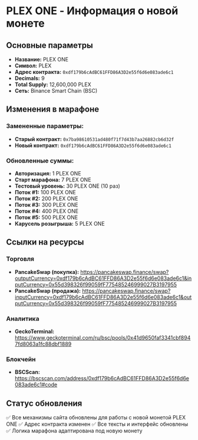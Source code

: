 # PLEX ONE - Информация о новой монете

## Основные параметры
- **Название:** PLEX ONE
- **Символ:** PLEX
- **Адрес контракта:** `0xdf179b6cAdBC61FFD86A3D2e55f6d6e083ade6c1`
- **Decimals:** 9
- **Total Supply:** 12,600,000 PLEX
- **Сеть:** Binance Smart Chain (BSC)

## Изменения в марафоне

### Замененные параметры:
- **Старый контракт:** `0x7ba98610531ad480f71f7d43b7aa26882cb6d32f`
- **Новый контракт:** `0xdf179b6cAdBC61FFD86A3D2e55f6d6e083ade6c1`

### Обновленные суммы:
- **Авторизация:** 1 PLEX ONE
- **Старт марафона:** 7 PLEX ONE
- **Тестовый уровень:** 30 PLEX ONE (10 раз)
- **Поток #1:** 100 PLEX ONE
- **Поток #2:** 200 PLEX ONE
- **Поток #3:** 300 PLEX ONE
- **Поток #4:** 400 PLEX ONE
- **Поток #5:** 500 PLEX ONE
- **Карусель розыгрыша:** 5 PLEX ONE

## Ссылки на ресурсы

### Торговля
- **PancakeSwap (покупка):** https://pancakeswap.finance/swap?outputCurrency=0xdf179b6cAdBC61FFD86A3D2e55f6d6e083ade6c1&inputCurrency=0x55d398326f99059fF775485246999027B3197955
- **PancakeSwap (продажа):** https://pancakeswap.finance/swap?inputCurrency=0xdf179b6cAdBC61FFD86A3D2e55f6d6e083ade6c1&outputCurrency=0x55d398326f99059fF775485246999027B3197955

### Аналитика
- **GeckoTerminal:** https://www.geckoterminal.com/ru/bsc/pools/0x41d9650faf3341cbf8947fd8063a1fc88dbf1889

### Блокчейн
- **BSCScan:** https://bscscan.com/address/0xdf179b6cAdBC61FFD86A3D2e55f6d6e083ade6c1#code

## Статус обновления
✅ Все механизмы сайта обновлены для работы с новой монетой PLEX ONE
✅ Адрес контракта изменен
✅ Все тексты и интерфейс обновлены
✅ Логика марафона адаптирована под новую монету 